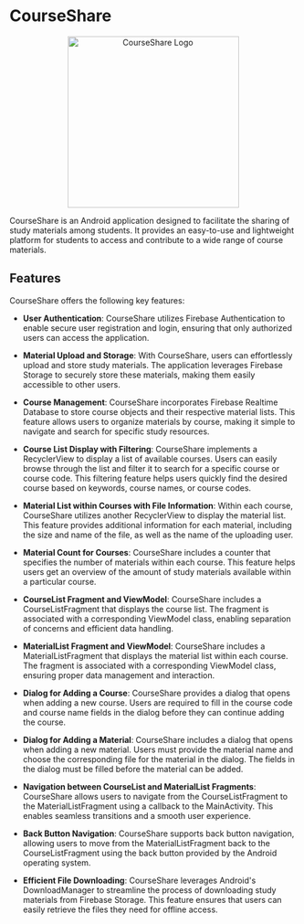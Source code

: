 # CourseShare

<p align="center">
  <img src="https://i.imgur.com/d7Aiyrs.png" alt="CourseShare Logo" width="300">
</p>

CourseShare is an Android application designed to facilitate the sharing of study materials among students. It provides an easy-to-use and lightweight platform for students to access and contribute to a wide range of course materials.

## Features

CourseShare offers the following key features:

- **User Authentication**: CourseShare utilizes Firebase Authentication to enable secure user registration and login, ensuring that only authorized users can access the application.

- **Material Upload and Storage**: With CourseShare, users can effortlessly upload and store study materials. The application leverages Firebase Storage to securely store these materials, making them easily accessible to other users.

- **Course Management**: CourseShare incorporates Firebase Realtime Database to store course objects and their respective material lists. This feature allows users to organize materials by course, making it simple to navigate and search for specific study resources.

- **Course List Display with Filtering**: CourseShare implements a RecyclerView to display a list of available courses. Users can easily browse through the list and filter it to search for a specific course or course code. This filtering feature helps users quickly find the desired course based on keywords, course names, or course codes.

- **Material List within Courses with File Information**: Within each course, CourseShare utilizes another RecyclerView to display the material list. This feature provides additional information for each material, including the size and name of the file, as well as the name of the uploading user.

- **Material Count for Courses**: CourseShare includes a counter that specifies the number of materials within each course. This feature helps users get an overview of the amount of study materials available within a particular course.

- **CourseList Fragment and ViewModel**: CourseShare includes a CourseListFragment that displays the course list. The fragment is associated with a corresponding ViewModel class, enabling separation of concerns and efficient data handling.

- **MaterialList Fragment and ViewModel**: CourseShare includes a MaterialListFragment that displays the material list within each course. The fragment is associated with a corresponding ViewModel class, ensuring proper data management and interaction.

- **Dialog for Adding a Course**: CourseShare provides a dialog that opens when adding a new course. Users are required to fill in the course code and course name fields in the dialog before they can continue adding the course.

- **Dialog for Adding a Material**: CourseShare includes a dialog that opens when adding a new material. Users must provide the material name and choose the corresponding file for the material in the dialog. The fields in the dialog must be filled before the material can be added.

- **Navigation between CourseList and MaterialList Fragments**: CourseShare allows users to navigate from the CourseListFragment to the MaterialListFragment using a callback to the MainActivity. This enables seamless transitions and a smooth user experience.

- **Back Button Navigation**: CourseShare supports back button navigation, allowing users to move from the MaterialListFragment back to the CourseListFragment using the back button provided by the Android operating system.

- **Efficient File Downloading**: CourseShare leverages Android's DownloadManager to streamline the process of downloading study materials from Firebase Storage. This feature ensures that users can easily retrieve the files they need for offline access.

